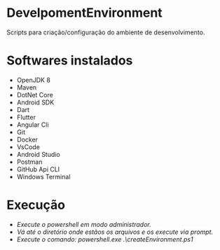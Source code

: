 # DevelpomentEnvironment

Scripts para criação/configuração do ambiente de desenvolvimento.

# Softwares instalados

- OpenJDK 8
- Maven
- DotNet Core
- Android SDK
- Dart
- Flutter
- Angular Cli
- Git
- Docker
- VsCode
- Android Studio
- Postman
- GitHub Api CLI
- Windows Terminal

# Execução

- _Execute o powershell em modo administrador._
- _Vá até o diretório onde estãos os arquivos e os execute via prompt._
- _Execute o comando: powershell.exe .\createEnvironment.ps1_
